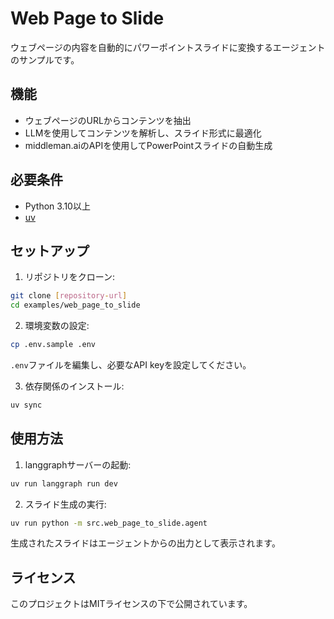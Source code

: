 # Web Page to Slide

ウェブページの内容を自動的にパワーポイントスライドに変換するエージェントのサンプルです。

## 機能

- ウェブページのURLからコンテンツを抽出
- LLMを使用してコンテンツを解析し、スライド形式に最適化
- middleman.aiのAPIを使用してPowerPointスライドの自動生成

## 必要条件

- Python 3.10以上
- [uv](https://github.com/astral-sh/uv)

## セットアップ

1. リポジトリをクローン:
```bash
git clone [repository-url]
cd examples/web_page_to_slide
```

2. 環境変数の設定:
```bash
cp .env.sample .env
```
`.env`ファイルを編集し、必要なAPI keyを設定してください。

3. 依存関係のインストール:
```bash
uv sync
```

## 使用方法

1. langgraphサーバーの起動:
```bash
uv run langgraph run dev
```

2. スライド生成の実行:
```bash
uv run python -m src.web_page_to_slide.agent
```

生成されたスライドはエージェントからの出力として表示されます。

## ライセンス

このプロジェクトはMITライセンスの下で公開されています。
